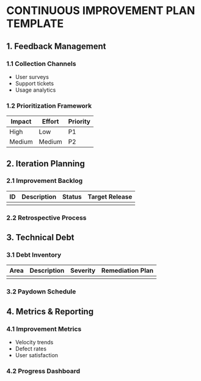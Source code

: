 # CONTINUOUS IMPROVEMENT PLAN TEMPLATE
<!-- Document Version: 1.0 -->
<!-- Last Updated: DATE -->

## 1. Feedback Management
### 1.1 Collection Channels
- User surveys
- Support tickets
- Usage analytics

### 1.2 Prioritization Framework
| Impact | Effort | Priority |
|--------|--------|----------|
| High   | Low    | P1       |
| Medium | Medium | P2       |

## 2. Iteration Planning
### 2.1 Improvement Backlog
| ID | Description | Status | Target Release |
|----|-------------|--------|----------------|
|    |             |        |                |

### 2.2 Retrospective Process
<!-- Format for sprint/post-release reviews -->

## 3. Technical Debt
### 3.1 Debt Inventory
| Area | Description | Severity | Remediation Plan |
|------|-------------|----------|------------------|
|      |             |          |                  |

### 3.2 Paydown Schedule
<!-- Planned debt reduction milestones -->

## 4. Metrics & Reporting
### 4.1 Improvement Metrics
- Velocity trends
- Defect rates
- User satisfaction

### 4.2 Progress Dashboard
<!-- Visualization of key metrics -->